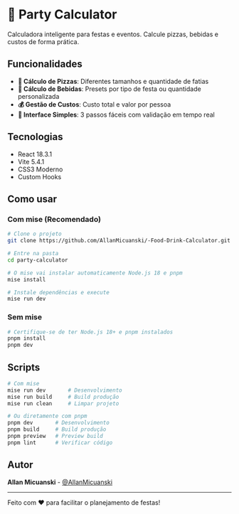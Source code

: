 # 🎉 Party Calculator

Calculadora inteligente para festas e eventos. Calcule pizzas, bebidas e custos de forma prática.

## Funcionalidades

- **🍕 Cálculo de Pizzas**: Diferentes tamanhos e quantidade de fatias
- **🥤 Cálculo de Bebidas**: Presets por tipo de festa ou quantidade personalizada
- **💰 Gestão de Custos**: Custo total e valor por pessoa
- **📱 Interface Simples**: 3 passos fáceis com validação em tempo real

## Tecnologias

- React 18.3.1
- Vite 5.4.1
- CSS3 Moderno
- Custom Hooks

## Como usar

### Com mise (Recomendado)

```bash
# Clone o projeto
git clone https://github.com/AllanMicuanski/-Food-Drink-Calculator.git

# Entre na pasta
cd party-calculator

# O mise vai instalar automaticamente Node.js 18 e pnpm
mise install

# Instale dependências e execute
mise run dev
```

### Sem mise

```bash
# Certifique-se de ter Node.js 18+ e pnpm instalados
pnpm install
pnpm dev
```

## Scripts

```bash
# Com mise
mise run dev       # Desenvolvimento
mise run build     # Build produção
mise run clean     # Limpar projeto

# Ou diretamente com pnpm
pnpm dev       # Desenvolvimento
pnpm build     # Build produção
pnpm preview   # Preview build
pnpm lint      # Verificar código
```

## Autor

**Allan Micuanski** - [@AllanMicuanski](https://github.com/AllanMicuanski)

---

Feito com ❤️ para facilitar o planejamento de festas!
